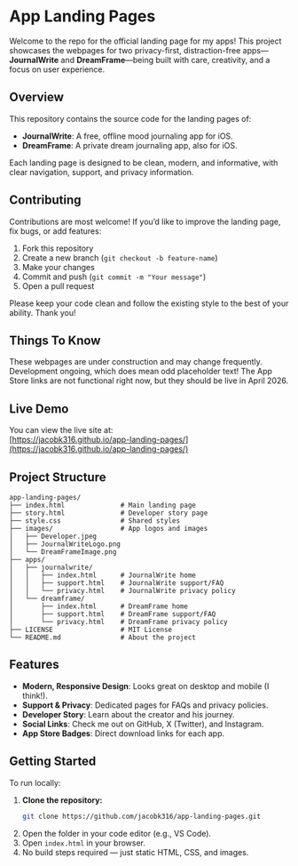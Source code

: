 # App Landing Pages

Welcome to the repo for the official landing page for my apps! This project showcases the webpages for two privacy-first, distraction-free apps—**JournalWrite** and **DreamFrame**—being built with care, creativity, and a focus on user experience.

## Overview

This repository contains the source code for the landing pages of:
- **JournalWrite**: A free, offline mood journaling app for iOS.
- **DreamFrame**: A private dream journaling app, also for iOS.

Each landing page is designed to be clean, modern, and informative, with clear navigation, support, and privacy information.

## Contributing

Contributions are most welcome! If you’d like to improve the landing page, fix bugs, or add features:

1. Fork this repository
2. Create a new branch (`git checkout -b feature-name`)
3. Make your changes
4. Commit and push (`git commit -m "Your message"`)
5. Open a pull request

Please keep your code clean and follow the existing style to the best of your ability. Thank you!

## Things To Know

These webpages are under construction and may change frequently. Development ongoing, which does mean odd placeholder text!
The App Store links are not functional right now, but they should be live in April 2026.

## Live Demo

You can view the live site at:  
[https://jacobk316.github.io/app-landing-pages/](https://jacobk316.github.io/app-landing-pages/)

## Project Structure

```
app-landing-pages/
├── index.html              # Main landing page
├── story.html              # Developer story page
├── style.css               # Shared styles
├── images/                 # App logos and images
│   ├── Developer.jpeg
│   ├── JournalWriteLogo.png
│   └── DreamFrameImage.png
├── apps/
│   ├── journalwrite/
│   │   ├── index.html      # JournalWrite home
│   │   ├── support.html    # JournalWrite support/FAQ
│   │   └── privacy.html    # JournalWrite privacy policy
│   └── dreamframe/
│       ├── index.html      # DreamFrame home
│       ├── support.html    # DreamFrame support/FAQ
│       └── privacy.html    # DreamFrame privacy policy
├── LICENSE                 # MIT License
└── README.md               # About the project
```

## Features

- **Modern, Responsive Design**: Looks great on desktop and mobile (I think!).
- **Support & Privacy**: Dedicated pages for FAQs and privacy policies.
- **Developer Story**: Learn about the creator and his journey.
- **Social Links**: Check me out on GitHub, X (Twitter), and Instagram.
- **App Store Badges**: Direct download links for each app.

## Getting Started

To run locally:

1. **Clone the repository:**
   ```sh
   git clone https://github.com/jacobk316/app-landing-pages.git
   ```
2. Open the folder in your code editor (e.g., VS Code).
3. Open `index.html` in your browser.
4. No build steps required — just static HTML, CSS, and images.
